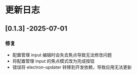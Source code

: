 # 更新日志

## [0.1.3] -2025-07-01

### 修复

- 配置管理 input 编辑时会失去焦点导致无法修改问题
- 将配置管理 input 的焦点模式改为完成按钮
- 错误将 electron-updater 转移到开发依赖，导致应用无法更新

